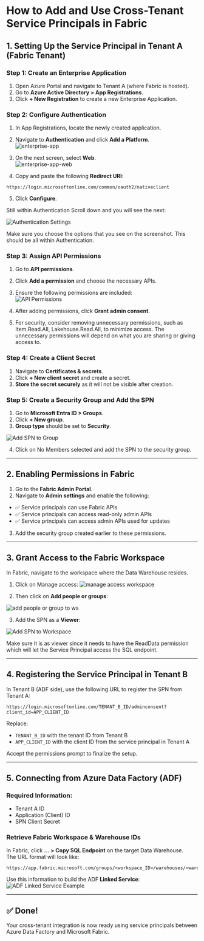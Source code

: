 # How to Add and Use Cross-Tenant Service Principals in Fabric

## 1. Setting Up the Service Principal in Tenant A (Fabric Tenant)

### Step 1: Create an Enterprise Application
1.  Open Azure Portal and navigate to Tenant A (where Fabric is hosted).  
2.  Go to **Azure Active Directory > App Registrations**.  
3.  Click **+ New Registration** to create a new Enterprise Application.

### Step 2: Configure Authentication
1.  In App Registrations, locate the newly created application.  
2.  Navigate to **Authentication** and click **Add a Platform**.  
![enterprise-app](images/enterprise-app-platform-config.png)

3.  On the next screen, select **Web**.  
![enterprise-app-web](images/enterprise-app-platform-web.png)


4.  Copy and paste the following **Redirect URI**:

```
https://login.microsoftonline.com/common/oauth2/nativeclient
```


5.  Click **Configure**.  

Still within Authentication Scroll down and you will see the next:

![Authentication Settings](images/enterprise-app-platform-authentication.png)

Make sure you choose the options that you see on the screenshot. This should be all within Authentication.

### Step 3: Assign API Permissions

1.  Go to **API permissions**.
2.  Click **Add a permission** and choose the necessary APIs.
3.  Ensure the following permissions are included:  
![API Permissions](images/api-permissions.png)

4.  After adding permissions, click **Grant admin consent**.
5.  For security, consider removing unnecessary permissions, such as Item.Read.All, Lakehouse.Read.All, to minimize access. The unnecessary permissions will depend on what you are sharing or giving access to.

### Step 4: Create a Client Secret
1.	Navigate to **Certificates & secrets**.
2.	Click **+ New client secret** and create a secret.
3.	**Store the secret securely** as it will not be visible after creation.


### Step 5: Create a Security Group and Add the SPN
1.	Go to **Microsoft Entra ID > Groups**.
2.	Click **+ New group**.
3.	**Group type** should be set to **Security**.
  
![Add SPN to Group](images/security-group.png)

4.	Click on No Members selected and add the SPN to the security group.
---

## 2. Enabling Permissions in Fabric

1.  Go to the **Fabric Admin Portal**.  
2.  Navigate to **Admin settings** and enable the following:

- ✅ Service principals can use Fabric APIs  
- ✅ Service principals can access read-only admin APIs  
- ✅ Service principals can access admin APIs used for updates  

3.  Add the security group created earlier to these permissions.  


---

## 3. Grant Access to the Fabric Workspace

In Fabric, navigate to the workspace where the Data Warehouse resides.  
1.  Click on Manage access:
![manage access workspace](images/workspace_settings.png)


2.  Then click on **Add people or groups**:

![add people or group to ws](images/add_to_workspace.png)

3.  Add the SPN as a **Viewer**:

![Add SPN to Workspace](images/add_user_workspace.png)

Make sure it is as viewer since it needs to have the ReadData permission which will let the Service Principal access the SQL endpoint.

---

## 4. Registering the Service Principal in Tenant B

In Tenant B (ADF side), use the following URL to register the SPN from Tenant A:

```
https://login.microsoftonline.com/TENANT_B_ID/adminconsent?client_id=APP_CLIENT_ID
```

Replace:
- `TENANT_B_ID` with the tenant ID from Tenant B
- `APP_CLIENT_ID` with the client ID from the service principal in Tenant A

Accept the permissions prompt to finalize the setup.

---

## 5. Connecting from Azure Data Factory (ADF)

### Required Information:
- Tenant A ID
- Application (Client) ID
- SPN Client Secret

### Retrieve Fabric Workspace & Warehouse IDs

In Fabric, click **... > Copy SQL Endpoint** on the target Data Warehouse.  
The URL format will look like:

```
https://app.fabric.microsoft.com/groups/<workspace_ID>/warehouses/<warehouse_ID>
```

Use this information to build the ADF **Linked Service**:  
![ADF Linked Service Example](images/adf-linked-service.png)

---

## ✅ Done!
Your cross-tenant integration is now ready using service principals between Azure Data Factory and Microsoft Fabric.
